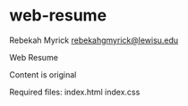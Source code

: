 # web-resume
Rebekah Myrick
rebekahgmyrick@lewisu.edu

Web Resume


Content is original

Required files:
index.html
index.css